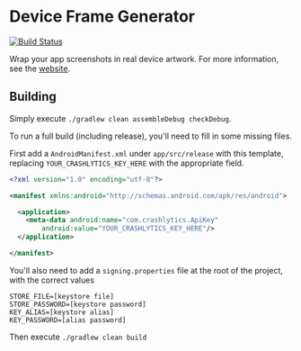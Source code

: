 Device Frame Generator
=======================

[![Build Status](https://travis-ci.org/f2prateek/android-device-frame-generator.png)](https://travis-ci.org/f2prateek/android-device-frame-generator)

Wrap your app screenshots in real device artwork. For more information, see the [website](http://f2prateek.com/android-device-frame-generator).


Building
---------
Simply execute `./gradlew clean assembleDebug checkDebug`.

To run a full build (including release), you'll need to fill in some missing files.

First add a `AndroidManifest.xml` under `app/src/release` with this template, replacing `YOUR_CRASHLYTICS_KEY_HERE` with the appropriate field.
```xml
<?xml version="1.0" encoding="utf-8"?>

<manifest xmlns:android="http://schemas.android.com/apk/res/android">

  <application>
    <meta-data android:name="com.crashlytics.ApiKey"
        android:value="YOUR_CRASHLYTICS_KEY_HERE"/>
  </application>

</manifest>
```
You'll also need to add a `signing.properties` file at the root of the project, with the correct values

```
STORE_FILE=[keystore file]
STORE_PASSWORD=[keystore password]
KEY_ALIAS=[keystore alias]
KEY_PASSWORD=[alias password]
```

Then execute `./gradlew clean build`